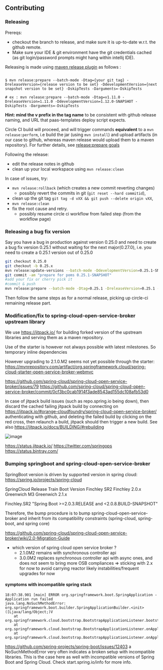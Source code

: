 ## Contributing

### Releasing

Prereqs: 
* checkout the branch to release, and make sure it is up-to-date w.r.t. the github remote. 
* Make sure your IDE & git environment have the git credentials cached (as git login/password prompts might hang within intellij IDE).
 
Releasing is made using [maven release plugin](http://maven.apache.org/maven-release/maven-release-plugin/) as follows :
 
 ```shell
 
 $ mvn release:prepare --batch-mode -Dtag={your git tag} -DreleaseVersion={release version to be set} -DdevelopmentVersion={next snapshot version to be set} -DskipTests -Darguments=-DskipTests
 
 # ex : mvn release:prepare --batch-mode -Dtag=v1.11.0 -DreleaseVersion=1.11.0 -DdevelopmentVersion=1.12.0-SNAPSHOT -DskipTests -Darguments=-DskipTests
 
 ```
 
 **Hint: mind the v prefix in the tag name** to be consistent with github release naming, and URL that paas-templates deploy script expects.
 
 Circle CI build will proceed, and will trigger commands **equivalent** to a `mvn release:perform`, i.e build the jar (using `mvn install`) and upload artifacts (in our case to github, whereas maven release would upload them to a maven repository). For further details, see [release:prepare goals](http://maven.apache.org/maven-release/maven-release-plugin/prepare-mojo.html)


Following the release:
- edit the release notes in github
- clean up your local workspace using `mvn release:clean`

In case of issues, try:
* `mvn release:rollback` (which creates a new commit reverting changes)
    * possibly revert the commits in git (`git reset --hard commitid`), 
* clean up the git tag `git tag -d vXX && git push --delete origin vXX`, 
* `mvn release:clean`
* fix the root cause and retry.
   * possibly resume circle ci workflow from failed step (from the workflow page)
 
### Releasing a bug fix version

Say you have a bug in production against version 0.25.0 and need to create a bug fix version 0.25.1 without waiting for the next major(0.27.0), i.e. you need to create a 0.25.1 version out of 0.25.0

```sh
git checkout 0.25.0
git checkout -b 0.25.x
mvn release:update-versions --batch-mode -DdevelopmentVersion=0.25.1-SNAPSHOT 
git commit -am "prepare for poms 0.25.1-SNAPSHOT"
#add your fix or cherry pick it
#commit & push
mvn release:prepare --batch-mode -Dtag=0.25.1 -DreleaseVersion=0.25.1 -DdevelopmentVersion=0.25.2-SNAPSHOT
```

Then follow the same steps as for a normal release, picking up circle-ci remaining release part.


### Modification/fix to spring-cloud-open-service-broker upstream library

We use https://jitpack.io/ for building forked version of the upstream libraries and serving them as a maven repository. 

Use of the starter is however not always possible with latest milestones. So temporary inline dependencies 

However upgrading to 2.1.0.M2 seems not yet possible through the starter:
https://mvnrepository.com/artifact/org.springframework.cloud/spring-cloud-starter-open-service-broker-webmvc

https://github.com/spring-cloud/spring-cloud-open-service-broker/issues/79
https://github.com/spring-cloud/spring-cloud-open-service-broker/commit/0cf3bc0cab1914f3ade8543ad155dc108afb53d0

In case of jitpack build issues (such as repo.spring.io being down), then discard the cached failing jitpack build by connecting on https://jitpack.io/#orange-cloudfoundry/spring-cloud-open-service-broker/   authenticating with github, and deleting the failed build by clicking on the red cross, then relaunch a build, jitpack should then trigger a new build. See also https://jitpack.io/docs/BUILDING/#rebuilding

![image](https://user-images.githubusercontent.com/4748380/54263459-25d75200-4571-11e9-91b7-83a4b5e19fa4.png)

https://status.jitpack.io/
https://twitter.com/springops
https://status.bintray.com/

### Bumping springboot and spring-cloud-open-service-broker

SpringBoot version is driven by supported version in spring cloud:  
https://spring.io/projects/spring-cloud

SpringCloud Release Train 	Boot Version
Finchley SR2     Finchley        2.0.x
Greenwich M3     Greenwich       2.1.x

Finchley.SR2	"Spring Boot >=2.0.3.RELEASE and <2.0.8.BUILD-SNAPSHOT"

Therefore, the bump procedure is to bump spring-cloud-open-service-broker and inherit from its compatibility constraints (spring-cloud, spring-boot, and spring core)
 
https://github.com/spring-cloud/spring-cloud-open-service-broker/wiki/2.0-Migration-Guide


- which version of spring cloud open service broker ?
   - 2.1.0M2 remains with synchronous controller api
   - 3.0.0M2 replaces synchronous controller api with async ones, and does not seem to bring more OSB compliances
   => sticking with 2.x for now to avoid carrying reactor likely instabilities/frequent upgrades for now


#### symptoms with incompatible spring stack 

```
18:07:38.901 [main] ERROR org.springframework.boot.SpringApplication - Application run failed
java.lang.NoSuchMethodError: org.springframework.boot.builder.SpringApplicationBuilder.<init>([Ljava/lang/Object;)V
	at org.springframework.cloud.bootstrap.BootstrapApplicationListener.bootstrapServiceContext(BootstrapApplicationListener.java:161)
	at org.springframework.cloud.bootstrap.BootstrapApplicationListener.onApplicationEvent(BootstrapApplicationListener.java:102)
	at org.springframework.cloud.bootstrap.BootstrapApplicationListener.onApplicationEvent(BootstrapApplicationListener.java:68)
```

https://github.com/spring-projects/spring-boot/issues/12403
 a NoSuchMethodError very often indicates a broken setup with incompatible libraries. This is the case here as well with incompatible versions of Spring Boot and Spring Cloud. Check start.spring.io/info for more info.

